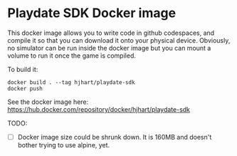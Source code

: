 # Playdate SDK Docker image

This docker image allows you to write code in github codespaces, and compile it so that you can download it onto your physical device. Obviously, no simulator can be run inside the docker image but you can mount a volume to run it once the game is compiled.

To build it:

```
docker build . --tag hjhart/playdate-sdk
docker push 
```

See the docker image here: https://hub.docker.com/repository/docker/hjhart/playdate-sdk


TODO:

- [ ] Docker image size could be shrunk down. It is 160MB and doesn't bother trying to use alpine, yet.